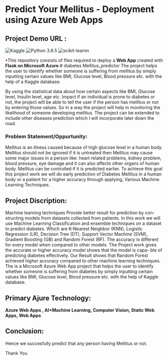 # Predict Your Mellitus - Deployment using Azure Web Apps
## Project Demo URL : 

![Kaggle](https://img.shields.io/badge/Dataset-Kaggle-blue.svg) ![Python 3.8.5](https://img.shields.io/badge/Python-3.6-brightgreen.svg) ![scikit-learnn](https://img.shields.io/badge/Library-Scikit_Learn-orange.svg)

•This repository consists of files required to deploy a **Web App** created with **Flask on Microsoft Azure**.# diabetes Mellitus_predictor The project helps the user to identify whether someone is suffering from mellitus by simply inputting certain values like BMI, Glucose level, Blood pressure etc. with the help of a Kaggle database.

By using the statistical data about how certain aspects like BMI, Glucose level, Insulin level, age etc. Impact if an individual is prone to diabetes or not, the project will be able to tell the user if the person has mellitus or not by entering those values. So in a way the project will help in monitoring the likelihood of someone developing mellitus. The project can be extended to include other diseases prediction which I will incorporate later down the road.

### Problem Statement/Oppurtunity:
Mellitus is an illness caused because of high glucose level in a human body. Mellitus should not be ignored if it is untreated then Mellitus may cause some major issues in a person like: heart related problems, kidney problem, blood pressure, eye damage and it can also affects other organs of human body. Mellitus can be controlled if it is predicted earlier. To achieve this goal this project work we will do early prediction of Diabetes Mellitus in a human body or a patient for a higher accuracy through applying, Various Machine Learning Techniques.

## Project Discription:
 Machine learning techniques Provide better result for prediction by con- structing models from datasets collected from patients. In this work we will use Machine Learning Classification and ensemble techniques on a dataset to predict diabetes. Which are K-Nearest Neighbor (KNN), Logistic Regression (LR), Decision Tree (DT), Support Vector Machine (SVM), Gradient Boosting (GB) and Random Forest (RF). The accuracy is different for every model when compared to other models. The Project work gives the accurate or higher accuracy model shows that the model is capa- ble of predicting diabetes effectively. Our Result shows that Random Forest achieved higher accuracy compared to other machine learning techniques. The is a Microsoft Azure Web App project that helps the user to identify whether someone is suffering from diabetes by simply inputting certain values like BMI, Glucose level, Blood pressure etc. with the help of Kaggle database.

## Primary Ajure Technology:
**Azure Web Apps , AI+Machine Learning, Computer Vision, Static Web Apps, Web Apps**

## Conclusion:
Hence we succesfully predict that any person having Mellitus or not.

Thank You
